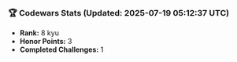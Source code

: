 ### 🏆 Codewars Stats (Updated: 2025-07-19 05:12:37 UTC)

- **Rank:** 8 kyu
- **Honor Points:** 3
- **Completed Challenges:** 1
